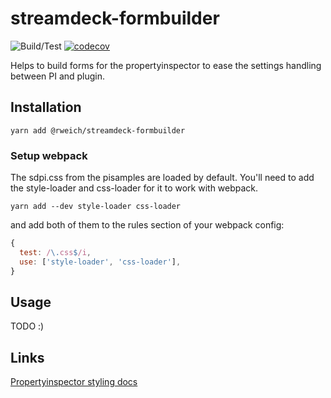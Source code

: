 # streamdeck-formbuilder

![Build/Test](https://github.com/rweich/streamdeck-formbuilder/workflows/Build%2FTest/badge.svg)
[![codecov](https://codecov.io/gh/rweich/streamdeck-formbuilder/branch/main/graph/badge.svg?token=8JRUM07Acb)](https://codecov.io/gh/rweich/streamdeck-formbuilder)

Helps to build forms for the propertyinspector to ease the settings handling between PI and plugin.

## Installation

```shell
yarn add @rweich/streamdeck-formbuilder
```

### Setup webpack

The sdpi.css from the pisamples are loaded by default. You'll need to add the style-loader and css-loader for it to work with webpack.

```shell
yarn add --dev style-loader css-loader
```

and add both of them to the rules section of your webpack config:

```javascript
{
  test: /\.css$/i,
  use: ['style-loader', 'css-loader'],
}
```

## Usage

TODO :)


## Links

[Propertyinspector styling docs](https://developer.elgato.com/documentation/stream-deck/sdk/property-inspector/)
